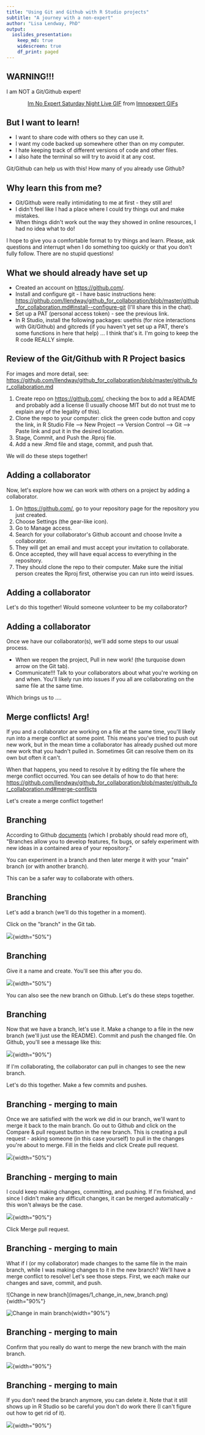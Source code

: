 ```yaml
---
title: "Using Git and Github with R Studio projects"
subtitle: "A journey with a non-expert"
author: "Lisa Lendway, PhD"
output: 
  ioslides_presentation:
    keep_md: true
    widescreen: true
    df_print: paged
---
```




## WARNING!!!

I am NOT a Git/Github expert!

<center>

<div class="tenor-gif-embed" data-postid="21632152" data-share-method="host" data-width="40%" data-aspect-ratio="1.0"><a href="https://tenor.com/view/im-no-expert-saturday-night-live-im-not-apro-im-not-an-expert-iam-not-that-expert-with-it-gif-21632152">Im No Expert Saturday Night Live GIF</a> from <a href="https://tenor.com/search/imnoexpert-gifs">Imnoexpert GIFs</a></div><script type="text/javascript" async src="https://tenor.com/embed.js"></script>

</center>

## But I want to learn!

* I want to share code with others so they can use it.  
* I want my code backed up somewhere other than on my computer.  
* I hate keeping track of different versions of code and other files.  
* I also hate the terminal so will try to avoid it at any cost.

Git/Github can help us with this! How many of you already use Github? 

## Why learn this from me?

* Git/Github were really intimidating to me at first - they still are!  
* I didn't feel like I had a place where I could try things out and make mistakes.  
* When things didn't work out the way they showed in online resources, I had no idea what to do!  

I hope to give you a comfortable format to try things and learn. Please, ask questions and interrupt when I do something too quickly or that you don't fully follow. There are no stupid questions!


## What we should already have set up

* Created an account on https://github.com/.
* Install and configure git - I have basic instructions here: https://github.com/llendway/github_for_collaboration/blob/master/github_for_collaboration.md#install--configure-git (I'll share this in the chat).  
* Set up a PAT (personal access token) - see the previous link.  
* In R Studio, install the following packages: usethis (for nice interactions with Git/Github) and gitcreds (if you haven't yet set up a PAT, there's some functions in here that help) ... I think that's it. I'm going to keep the R code REALLY simple.


## Review of the Git/Github with R Project basics 

For images and more detail, see: https://github.com/llendway/github_for_collaboration/blob/master/github_for_collaboration.md

1. Create repo on https://github.com/, checking the box to add a README and probably add a license (I usually choose MIT but do not trust me to explain any of the legality of this).  
2. Clone the repo to your computer: click the green code button and copy the link, in R Studio File --> New Project --> Version Control --> Git --> Paste link and put it in the desired location.  
3. Stage, Commit, and Push the .Rproj file.  
4. Add a new .Rmd file and stage, commit, and push that.

We will do these steps together!

## Adding a collaborator

Now, let's explore how we can work with others on a project by adding a collaborator.

1. On https://github.com/, go to your repository page for the repository you just created. 
2. Choose Settings (the gear-like icon).  
3. Go to Manage access. 
4. Search for your collaborator's Github account and choose Invite a collaborator.  
5. They will get an email and must accept your invitation to collaborate. 
6. Once accepted, they will have equal access to everything in the repository.  
7. They should clone the repo to their computer. Make sure the initial person creates the Rproj first, otherwise you can run into weird issues.

## Adding a collaborator

Let's do this together! Would someone volunteer to be my collaborator?

## Adding a collaborator

Once we have our collaborator(s), we'll add some steps to our usual process. 

* When we reopen the project, Pull in new work! (the turquoise down arrow on the Git tab).
* Communicate!!! Talk to your collaborators about what you're working on and when. You'll likely run into issues if you all are collaborating on the same file at the same time. 

Which brings us to ....

## Merge conflicts! Arg!

If you and a collaborator are working on a file at the same time, you'll likely run into a merge conflict at some point. This means you've tried to push out new work, but in the mean time a collaborator has already pushed out more new work that you hadn't pulled in. Sometimes Git can resolve them on its own but often it can't.

When that happens, you need to resolve it by editing the file where the merge conflict occurred. You can see details of how to do that here: https://github.com/llendway/github_for_collaboration/blob/master/github_for_collaboration.md#merge-conflicts

Let's create a merge conflict together!

## Branching

According to Github [documents](https://docs.github.com/en/github/collaborating-with-pull-requests/proposing-changes-to-your-work-with-pull-requests/about-branches) (which I probably should read more of), "Branches allow you to develop features, fix bugs, or safely experiment with new ideas in a contained area of your repository." 

You can experiment in a branch and then later merge it with your "main" branch (or with another branch). 

This can be a safer way to collaborate with others.


## Branching

Let's add a branch (we'll do this together in a moment).

Click on the "branch" in the Git tab.  


![](images/branch.png){width="50%"}



## Branching

Give it a name and create. You'll see this after you do. 

![](images/branch_created.png){width="50%"}

You can also see the new branch on Github. Let's do these steps together.

## Branching

Now that we have a branch, let's use it. Make a change to a file in the new branch (we'll just use the README). Commit and push the changed file. On Github, you'll see a message like this:

![](images/branch_compare_pr.png){width="90%"}

If I'm collaborating, the collaborator can pull in changes to see the new branch. 

Let's do this together. Make a few commits and pushes.


## Branching - merging to main

Once we are satisfied with the work we did in our branch, we'll want to merge it back to the main branch. Go out to Github and click on the Compare & pull request button in the new branch. This is creating a pull request - asking someone (in this case yourself) to pull in the changes you're about to merge. Fill in the fields and click Create pull request.

![](images/branch_pr.png){width="50%"}

## Branching - merging to main

I could keep making changes, committing, and pushing. If I'm finished, and since I didn't make any difficult changes, it can be merged automatically - this won't always be the case.

![](images/branch_merge.png){width="90%"}

Click Merge pull request.

## Branching - merging to main

What if I (or my collaborator) made changes to the same file in the main branch, while I was making changes to it in the new branch? We'll have a merge conflict to resolve! Let's see those steps. First, we each make our changes and save, commit, and push.

<div class="columns-2">
![Change in new branch](images/1_change_in_new_branch.png){width="90%"}

![Change in main branch](images/2_change_in_main_branch.png){width="90%"}

</div>





## Branching - merging to main

Confirm that you really do want to merge the new branch with the main branch.

![](images/branch_confirm_merge.png){width="90%"}

## Branching - merging to main

If you don't need the branch anymore, you can delete it. Note that it still shows up in R Studio so be careful you don't do work there (I can't figure out how to get rid of it).

![](images/branch_delete.png){width="90%"}

